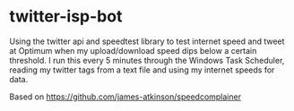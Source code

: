# twitter-isp-bot

Using the twitter api and speedtest library to test internet speed and tweet at Optimum when my upload/download speed dips below a certain threshold. I run this every 5 minutes through the Windows Task Scheduler, reading my twitter tags from a text file and using my internet speeds for data.

Based on https://github.com/james-atkinson/speedcomplainer



